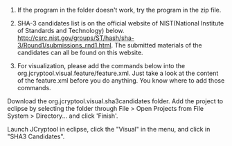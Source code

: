 1. If the program in the folder doesn't work, try the program in the zip file.
2. SHA-3 candidates list is on the official website of NIST(National Institute of Standards and Technology) below. http://csrc.nist.gov/groups/ST/hash/sha-3/Round1/submissions_rnd1.html. The submitted materials of the candidates can all be found on this website. 

3.  For visualization, please add the commands below into the org.jcryptool.visual.feature/feature.xml. Just take a look at the content of the feature.xml before you do anything. You know where to add those commands.

   <plugin
         id="org.jcryptool.visual.sha3candidates"
         download-size="0"
         install-size="0"
         version="0.0.0"
         unpack="false"/>

Download the org.jcryptool.visual.sha3candidates folder. Add the project to eclipse by selecting the folder through File > Open Projects from File System > Directory... and click 'Finish'. 

Launch JCryptool in eclipse, click the "Visual" in the menu, and click in "SHA3 Candidates". 
